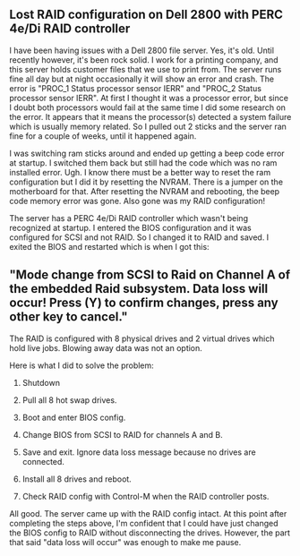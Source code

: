 ## Lost RAID configuration on Dell 2800 with PERC 4e/Di RAID controller

I have been having issues with a Dell 2800 file server.  Yes, it's old.  Until recently however, it's been rock solid. I work for a printing company, and this server holds customer files that we use to print from.  The server runs fine all day but at night occasionally it will show an error and crash.  The error is "PROC_1 Status processor sensor IERR" and "PROC_2 Status processor sensor IERR".  At first I thought it was a processor error, but since I doubt both processors would fail at the same time I did some research on the error.  It appears that it means the processor(s) detected a system failure which is usually memory related.  So I pulled out 2 sticks and the server ran fine for a couple of weeks, until it happened again.

I was switching ram sticks around and ended up getting a beep code error at startup.  I switched them back but still had the code which was no ram installed error. Ugh.  I know there must be a better way to reset the ram configuration but I did it by resetting the NVRAM.  There is a jumper on the motherboard for that.  After resetting the NVRAM and rebooting, the beep code memory error was gone.  Also gone was my RAID configuration!

The server has a PERC 4e/Di RAID controller which wasn't being recognized at startup.  I entered the BIOS configuration and it was configured for SCSI and not RAID.  So I changed it to RAID and saved.  I exited the BIOS and restarted which is when I got this:

## "Mode change from SCSI to Raid on Channel A of the embedded Raid subsystem.  Data loss will occur!  Press (Y) to confirm changes, press any other key to cancel."

The RAID is configured with 8 physical drives and 2 virtual drives which hold live jobs.  Blowing away data was not an option.

Here is what I did to solve the problem:

1. Shutdown

2. Pull all 8 hot swap drives.

3. Boot and enter BIOS config.

4. Change BIOS from SCSI to RAID for channels A and B.

5. Save and exit. Ignore data loss message because no drives are connected.

6. Install all 8 drives and reboot.

7. Check RAID config with Control-M when the RAID controller posts.


All good. The server came up with the RAID config intact.  At this point after completing the steps above, I'm confident that I could have just changed the BIOS config to RAID without disconnecting the drives. However, the part that said "data loss will occur" was enough to make me pause.
